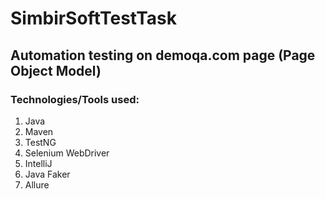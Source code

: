 # SimbirSoftTestTask
## **Automation testing on demoqa.com page (Page Object Model)**
### Technologies/Tools used:
1. Java 
2. Maven 
3. TestNG
4. Selenium WebDriver 
5. IntelliJ 
6. Java Faker
7. Allure